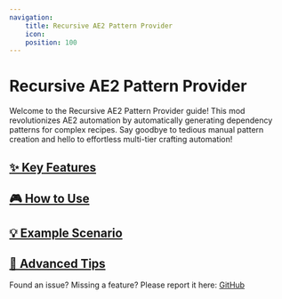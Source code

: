 ```yaml
---
navigation:
    title: Recursive AE2 Pattern Provider
    icon:
    position: 100
---
```


# Recursive AE2 Pattern Provider

Welcome to the Recursive AE2 Pattern Provider guide! 
This mod revolutionizes AE2 automation by automatically generating dependency patterns for complex recipes. 
Say goodbye to tedious manual pattern creation and hello to effortless multi-tier crafting automation!

## [✨ Key Features](recursiveae2patternprovider_key_features.md)

## [🎮 How to Use](recursiveae2patternprovider_how_to_use.md)

## [💡 Example Scenario](recursiveae2patternprovider_example.md)

## [🔧 Advanced Tips](recursiveae2patternprovider_advanced_tips.md)

Found an issue? Missing a feature?
Please report it here:
[GitHub](https://github.com/Lumengrid/RecursiveAE2PatternProvider)